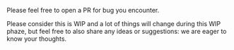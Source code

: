 Please feel free to open a PR for bug you encounter.

Please consider this is WIP and a lot of things will change during this WIP phaze, but feel free to also share any ideas or suggestions: we are eager to know your thoughts.
